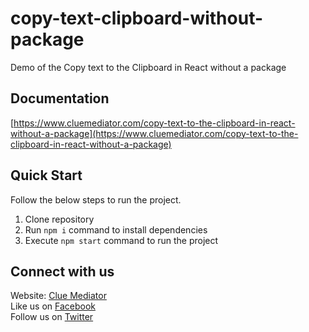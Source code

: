 # copy-text-clipboard-without-package
Demo of the Copy text to the Clipboard in React without a package

## Documentation

[https://www.cluemediator.com/copy-text-to-the-clipboard-in-react-without-a-package](https://www.cluemediator.com/copy-text-to-the-clipboard-in-react-without-a-package)

## Quick Start

Follow the below steps to run the project.

1. Clone repository
2. Run `npm i` command to install dependencies
3. Execute `npm start` command to run the project

## Connect with us

Website: [Clue Mediator](https://www.cluemediator.com)  
Like us on [Facebook](https://www.facebook.com/thecluemediator)  
Follow us on [Twitter](https://twitter.com/cluemediator)
